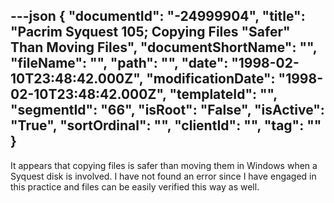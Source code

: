 ---json
{
  "documentId": "-24999904",
  "title": "Pacrim Syquest 105; Copying Files &quot;Safer&quot; Than Moving Files",
  "documentShortName": "",
  "fileName": "",
  "path": "",
  "date": "1998-02-10T23:48:42.000Z",
  "modificationDate": "1998-02-10T23:48:42.000Z",
  "templateId": "",
  "segmentId": "66",
  "isRoot": "False",
  "isActive": "True",
  "sortOrdinal": "",
  "clientId": "",
  "tag": ""
}
---

It appears that copying files is safer than moving them in Windows when a Syquest disk is involved. I have not found an error since I have engaged in this practice and files can be easily verified this way as well.

